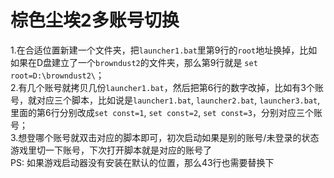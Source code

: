 # 棕色尘埃2多账号切换
1.在合适位置新建一个文件夹，把`launcher1.bat`里第9行的`root`地址换掉，比如如果在D盘建立了一个`browndust2`的文件夹，那么第9行就是
```set root=D:\browndust2\```；\
2.有几个账号就拷贝几份`launcher1.bat`，然后把第6行的数字改掉，比如有3个账号，就对应三个脚本，比如说是`launcher1.bat`, `launcher2.bat`, `launcher3.bat`,
里面的第6行分别改成`set const=1`, `set const=2`, `set const=3`，分别对应三个账号；\
3.想登哪个账号就双击对应的脚本即可，初次启动如果是别的账号/未登录的状态游戏里切一下账号，下次打开脚本就是对应的账号了\
PS: 如果游戏启动器没有安装在默认的位置，那么43行也需要替换下
